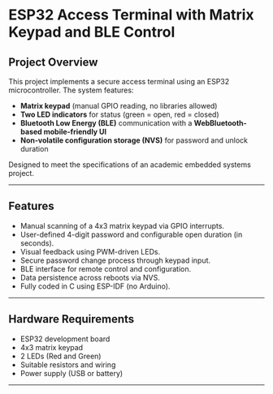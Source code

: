 # ESP32 Access Terminal with Matrix Keypad and BLE Control

##  Project Overview

This project implements a secure access terminal using an ESP32 microcontroller. The system features:

- **Matrix keypad** (manual GPIO reading, no libraries allowed)
- **Two LED indicators** for status (green = open, red = closed)
- **Bluetooth Low Energy (BLE)** communication with a **WebBluetooth-based mobile-friendly UI**
- **Non-volatile configuration storage (NVS)** for password and unlock duration

Designed to meet the specifications of an academic embedded systems project.

---

##  Features

- Manual scanning of a 4x3 matrix keypad via GPIO interrupts.
- User-defined 4-digit password and configurable open duration (in seconds).
- Visual feedback using PWM-driven LEDs.
- Secure password change process through keypad input.
- BLE interface for remote control and configuration.
- Data persistence across reboots via NVS.
- Fully coded in C using ESP-IDF (no Arduino).

---

## Hardware Requirements

- ESP32 development board
- 4x3 matrix keypad
- 2 LEDs (Red and Green)
- Suitable resistors and wiring
- Power supply (USB or battery)

---


